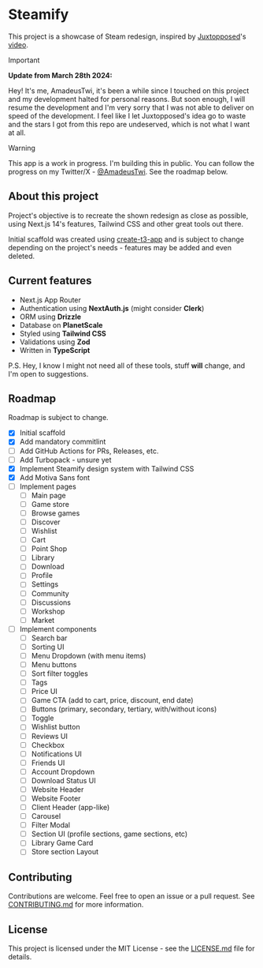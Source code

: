 # Steamify

This project is a showcase of Steam redesign, inspired by [Juxtopposed](https://www.youtube.com/@juxtopposed)'s [video](https://www.youtube.com/watch?v=cDY2p1CTkPo).

> [!IMPORTANT]  
> **Update from March 28th 2024:**
>
> Hey! It's me, AmadeusTwi, it's been a while since I touched on this project and my development halted for personal reasons. But soon enough, I will resume the development and I'm very sorry that I was not able to deliver on speed of the development. I feel like I let Juxtopposed's idea go to waste and the stars I got from this repo are undeserved, which is not what I want at all.

> [!WARNING]
> This app is a work in progress. I'm building this in public. You can follow the progress on my Twitter/X - [@AmadeusTwi](https://twitter.com/AmadeusTwi).
> See the roadmap below.

## About this project

Project's objective is to recreate the shown redesign as close as possible, using Next.js 14's features,  Tailwind CSS and other great tools out there.

Initial scaffold was created using [create-t3-app](https://create.t3.gg/) and is subject to change depending on the project's needs - features may be added and even deleted.

## Current features

- Next.js App Router
- Authentication using **NextAuth.js** (might consider **Clerk**)
- ORM using **Drizzle**
- Database on **PlanetScale**
- Styled using **Tailwind CSS**
- Validations using **Zod**
- Written in **TypeScript**

P.S. Hey, I know I might not need all of these tools, stuff **will** change, and I'm open to suggestions.

## Roadmap

Roadmap is subject to change.

- [x] Initial scaffold
- [x] Add mandatory commitlint
- [ ] Add GitHub Actions for PRs, Releases, etc.
- [ ] Add Turbopack - unsure yet
- [x] Implement Steamify design system with Tailwind CSS
- [x] Add Motiva Sans font
- [ ] Implement pages
  - [ ] Main page
  - [ ] Game store
  - [ ] Browse games
  - [ ] Discover
  - [ ] Wishlist
  - [ ] Cart
  - [ ] Point Shop
  - [ ] Library
  - [ ] Download
  - [ ] Profile
  - [ ] Settings
  - [ ] Community
  - [ ] Discussions
  - [ ] Workshop
  - [ ] Market
- [ ] Implement components
  - [ ] Search bar
  - [ ] Sorting UI
  - [ ] Menu Dropdown (with menu items)
  - [ ] Menu buttons
  - [ ] Sort filter toggles
  - [ ] Tags
  - [ ] Price UI
  - [ ] Game CTA (add to cart, price, discount, end date)
  - [ ] Buttons (primary, secondary, tertiary, with/without icons)
  - [ ] Toggle
  - [ ] Wishlist button
  - [ ] Reviews UI
  - [ ] Checkbox
  - [ ] Notifications UI
  - [ ] Friends UI
  - [ ] Account Dropdown
  - [ ] Download Status UI
  - [ ] Website Header
  - [ ] Website Footer
  - [ ] Client Header (app-like)
  - [ ] Carousel
  - [ ] Filter Modal
  - [ ] Section UI (profile sections, game sections, etc)
  - [ ] Library Game Card
  - [ ] Store section Layout

## Contributing

Contributions are welcome. Feel free to open an issue or a pull request. See [CONTRIBUTING.md](CONTRIBUTING.md) for more information.

## License

This project is licensed under the MIT License - see the [LICENSE.md](LICENSE.md) file for details.
